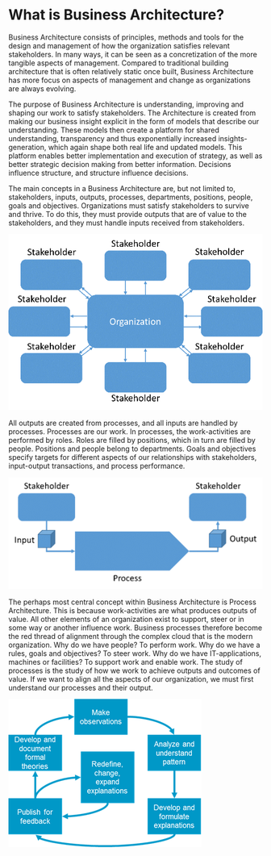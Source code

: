 # What is Business Architecture?

Business Architecture consists of principles, methods and tools for the design and management of how the organization satisfies relevant stakeholders. In many ways, it can be seen as a concretization of the more tangible aspects of management. Compared to traditional building architecture that is often relatively static once built, Business Architecture has more focus on aspects of management and change as organizations are always evolving.

The purpose of Business Architecture is understanding, improving and shaping our work to satisfy stakeholders. The Architecture is created from making our business insight explicit in the form of models that describe our understanding. These models then create a platform for shared understanding, transparency and thus exponentially increased insights-generation, which again shape both real life and updated models. This platform enables better implementation and execution of strategy, as well as better strategic decision making from better information. Decisions influence structure, and structure influence decisions.

The main concepts in a Business Architecture are, but not limited to, stakeholders, inputs, outputs, processes, departments, positions, people, goals and objectives. Organizations must satisfy stakeholders to survive and thrive. To do this, they must provide outputs that are of value to the stakeholders, and they must handle inputs received from stakeholders.

![Stakeholders](images/Stakeholders.png)

All outputs are created from processes, and all inputs are handled by processes. Processes are our work. In processes, the work-activities are performed by roles. Roles are filled by positions, which in turn are filled by people. Positions and people belong to departments. Goals and objectives specify targets for different aspects of our relationships with stakeholders, input-output transactions, and process performance.

![Process](images/Process.png)

The perhaps most central concept within Business Architecture is Process Architecture. This is because work-activities are what produces outputs of value. All other elements of an organization exist to support, steer or in some way or another influence work. Business processes therefore become the red thread of alignment through the complex cloud that is the modern organization. Why do we have people? To perform work. Why do we have a rules, goals and objectives? To steer work. Why do we have IT-applications, machines or facilities? To support work and enable work. The study of processes is the study of how we work to achieve outputs and outcomes of value. If we want to align all the aspects of our organization, we must first understand our processes and their output.

![Peer Review](images/PDCA.png)
